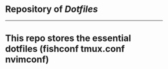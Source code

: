 # Repository of *Dotfiles*

---

# This repo stores the essential dotfiles (fishconf tmux.conf nvimconf)
